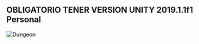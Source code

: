 ## OBLIGATORIO TENER VERSION UNITY 2019.1.1f1 Personal
![Dungeon](https://i.ibb.co/cNJ9dC0/Whats-App-Image-2019-05-07-at-1-27-54-PM-1.jpghttps://ibb.co/K96gHLd)

